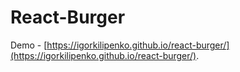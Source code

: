 # React-Burger

Demo - [https://igorkilipenko.github.io/react-burger/](https://igorkilipenko.github.io/react-burger/).